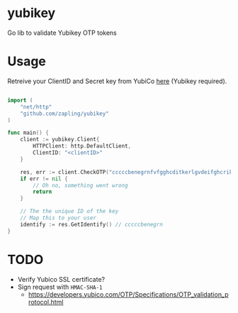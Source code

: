 # yubikey
Go lib to validate Yubikey OTP tokens

# Usage

Retreive your ClientID and Secret key from YubiCo [here](https://upgrade.yubico.com/getapikey/) (Yubikey required).

```go

import (
    "net/http"
    "github.com/zapling/yubikey"
)

func main() {
    client := yubikey.Client{
        HTTPClient: http.DefaultClient,
        ClientID: "<clientID>"
    }

    res, err := client.CheckOTP("cccccbenegrnfvfgghcditkerlgvdeifghcrikdebgkt")
    if err != nil {
        // Oh no, something went wrong
        return
    }

    // The the unique ID of the key
    // Map this to your user
    identify := res.GetIdentify() // cccccbenegrn
}

```

# TODO

- Verify Yubico SSL certificate?
- Sign request with `HMAC-SHA-1`
  - https://developers.yubico.com/OTP/Specifications/OTP_validation_protocol.html
